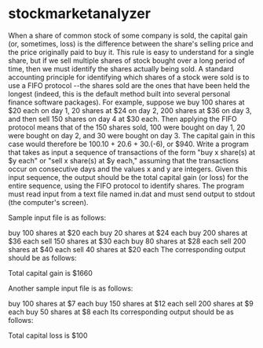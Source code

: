 # stockmarketanalyzer

When a share of common stock of some company is sold, the capital gain (or, sometimes, loss) is the difference between the share's selling price and the price originally paid to buy it. This rule is easy to understand for a single share, but if we sell multiple shares of stock bought over a long period of time, then we must identify the shares actually being sold. A standard accounting principle for identifying which shares of a stock were sold is to use a FIFO protocol --the shares sold are the ones that have been held the longest (indeed, this is the default method built into several personal finance software packages). For example, suppose we buy 100 shares at  $20 each on day 1, 20 shares at $24 on day 2, 200 shares at $36 on day 3, and then sell 150 shares on day 4 at $30 each. Then applying the FIFO protocol means that of the 150 shares sold, 100 were bought on day 1, 20 were bought on day 2, and 30 were bought on day 3. The capital gain in this case would therefore be 100.10 + 20.6 + 30.(-6), or $940. Write a program that takes as input a sequence of transactions of the form "buy x share(s) at $y each" or "sell x share(s) at $y each," assuming that the transactions occur on consecutive days and the values x and y are integers. Given this input sequence, the output should be the total capital gain (or loss) for the entire sequence, using the FIFO protocol to identify shares. The program must read input from a text file named in.dat and must send output to stdout (the computer's screen).

Sample input file is as follows:

buy 100 shares at $20 each
buy 20 shares at $24 each
buy 200 shares at $36 each
sell 150 shares at $30 each
buy 80 shares at $28 each
sell 200 shares at $40 each
sell 40 shares at $20 each
The corresponding output should be as follows:

Total capital gain is $1660

Another sample input file is as follows:

buy 100 shares at $7 each
buy 150 shares at $12 each
sell 200 shares at $9 each
buy 50 shares at $8 each
Its corresponding output should be as follows:

Total capital loss is $100
